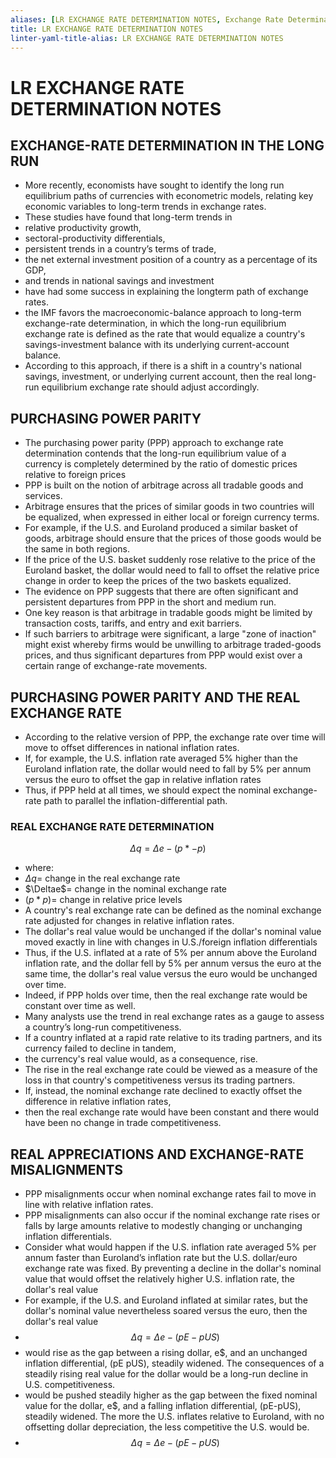 ```yaml
---
aliases: [LR EXCHANGE RATE DETERMINATION NOTES, Exchange Rate Determination]
title: LR EXCHANGE RATE DETERMINATION NOTES
linter-yaml-title-alias: LR EXCHANGE RATE DETERMINATION NOTES
---
```


# LR EXCHANGE RATE DETERMINATION NOTES
## EXCHANGE-RATE DETERMINATION IN THE LONG RUN

- More recently, economists have sought to identify the long run equilibrium paths of currencies with econometric models, relating key economic variables to long-term trends in exchange rates.
- These studies have found that long-term trends in
- relative productivity growth,
- sectoral-productivity differentials,
- persistent trends in a country’s terms of trade,
- the net external investment position of a country as a percentage of its GDP,
- and trends in national savings and investment
- have had some success in explaining the longterm path of exchange rates.
- the IMF favors the macroeconomic-balance approach to long-term exchange-rate determination, in which the long-run equilibrium exchange rate is defined as the rate that would equalize a country's savings-investment balance with its underlying current-account balance.
- According to this approach, if there is a shift in a country's national savings, investment, or underlying current account, then the real long-run equilibrium exchange rate should adjust accordingly.

## PURCHASING POWER PARITY

- The purchasing power parity (PPP) approach to exchange rate determination contends that the long-run equilibrium value of a currency is completely determined by the ratio of domestic prices relative to foreign prices
- PPP is built on the notion of arbitrage across all tradable goods and services.
- Arbitrage ensures that the prices of similar goods in two countries will be equalized, when expressed in either local or foreign currency terms.
- For example, if the U.S. and Euroland produced a similar basket of goods, arbitrage should ensure that the prices of those goods would be the same in both regions.
- If the price of the U.S. basket suddenly rose relative to the price of the Euroland basket, the dollar would need to fall to offset the relative price change in order to keep the prices of the two baskets equalized.
- The evidence on PPP suggests that there are often significant and persistent departures from PPP in the short and medium run.
- One key reason is that arbitrage in tradable goods might be limited by transaction costs, tariffs, and entry and exit barriers.
- If such barriers to arbitrage were significant, a large "zone of inaction" might exist whereby firms would be unwilling to arbitrage traded-goods prices, and thus significant departures from PPP would exist over a certain range of exchange-rate movements.

## PURCHASING POWER PARITY AND THE REAL EXCHANGE RATE

- According to the relative version of PPP, the exchange rate over time will move to offset differences in national inflation rates.
- If, for example, the U.S. inflation rate averaged 5% higher than the Euroland inflation rate, the dollar would need to fall by 5% per annum versus the euro to offset the gap in relative inflation rates
- Thus, if PPP held at all times, we should expect the nominal exchange-rate path to parallel the inflation-differential path.

### REAL EXCHANGE RATE DETERMINATION

$$\Delta q = \Delta e-(p*-p)$$

- where:
- $\Delta q$= change in the real exchange rate
- $\Deltae$= change in the nominal exchange rate
- $(p* p)$= change in relative price levels
- A country's real exchange rate can be defined as the nominal exchange rate adjusted for changes in relative inflation rates.
- The dollar's real value would be unchanged if the dollar's nominal value moved exactly in line with changes in U.S./foreign inflation differentials
- Thus, if the U.S. inflated at a rate of 5% per annum above the Euroland inflation rate, and the dollar fell by 5% per annum versus the euro at the same time, the dollar's real value versus the euro would be unchanged over time.
- Indeed, if PPP holds over time, then the real exchange rate would be constant over time as well.
- Many analysts use the trend in real exchange rates as a gauge to assess a country’s long-run competitiveness.
- If a country inflated at a rapid rate relative to its trading partners, and its currency failed to decline in tandem,
- the currency's real value would, as a consequence, rise.
- The rise in the real exchange rate could be viewed as a measure of the loss in that country's competitiveness versus its trading partners.
- If, instead, the nominal exchange rate declined to exactly offset the difference in relative inflation rates,
- then the real exchange rate would have been constant and there would have been no change in trade competitiveness.

## REAL APPRECIATIONS AND EXCHANGE-RATE MISALIGNMENTS

- PPP misalignments occur when nominal exchange rates fail to move in line with relative inflation rates.
- PPP misalignments can also occur if the nominal exchange rate rises or falls by large amounts relative to modestly changing or unchanging inflation differentials.
- Consider what would happen if the U.S. inflation rate averaged 5% per annum faster than Euroland’s inflation rate but the U.S. dollar/euro exchange rate was fixed. By preventing a decline in the dollar's nominal value that would offset the relatively higher U.S. inflation rate, the dollar's real value
- For example, if the U.S. and Euroland inflated at similar rates, but the dollar's nominal value nevertheless soared versus the euro, then the dollar's real value
- $$\Delta q = \Delta e-(pE-pUS)$$
- would rise as the gap between a rising dollar, e$, and an unchanged inflation differential, (pE pUS), steadily widened. The consequences of a steadily rising real value for the dollar would be a long-run decline in U.S. competitiveness.
- would be pushed steadily higher as the gap between the fixed nominal value for the dollar, e$, and a falling inflation differential, (pE-pUS), steadily widened. The more the U.S. inflates relative to Euroland, with no offsetting dollar depreciation, the less competitive the U.S. would be.
- $$\Delta q = \Delta e-(pE-pUS)$$

